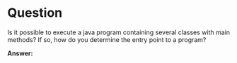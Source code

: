 # Question
Is it possible to execute a java program containing several classes with main methods? If so, how do you determine the entry point to a program?

**Answer:**
